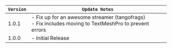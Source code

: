 | `Version` | `Update Notes`                                                                                            |
|-----------|-----------------------------------------------------------------------------------------------------------|
| 1.0.1     | - Fix up for an awesome streamer (tangofrags)<br/> - Fix includes moving to TextMeshPro to prevent errors |
| 1.0.0     | - Initial Release                                                                                         |